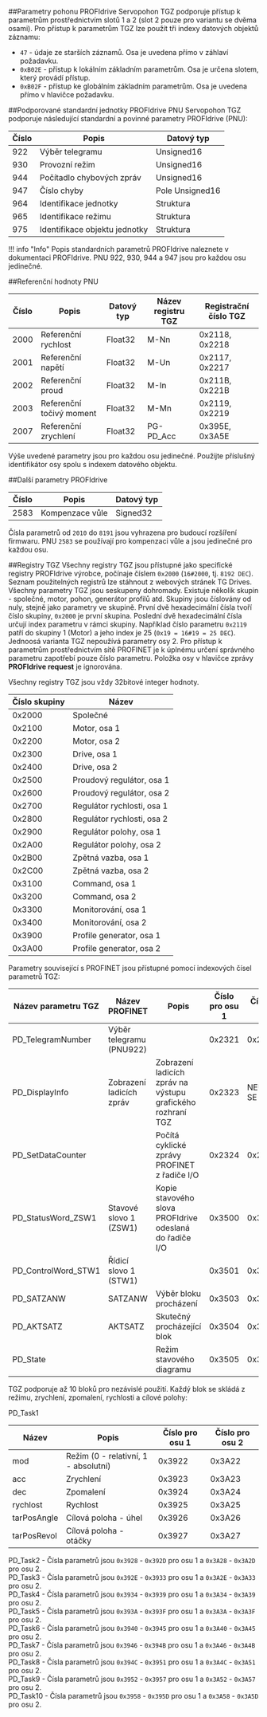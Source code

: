 ##Parametry pohonu PROFIdrive
Servopohon TGZ podporuje přístup k parametrům prostřednictvím slotů 1 a 2 (slot 2 pouze pro variantu se dvěma osami).
Pro přístup k parametrům TGZ lze použít tři indexy datových objektů záznamu:

- `47` - údaje ze starších záznamů. Osa je uvedena přímo v záhlaví požadavku.
- `0xB02E` - přístup k lokálním základním parametrům. Osa je určena slotem, který provádí přístup.
- `0xB02F` - přístup ke globálním základním parametrům. Osa je uvedena přímo v hlavičce požadavku.

##Podporované standardní jednotky PROFIdrive PNU
Servopohon TGZ podporuje následující standardní a povinné parametry PROFIdrive (PNU):

| Číslo | Popis | Datový typ |
|-------|-------|------------|
| 922   | Výběr telegramu | Unsigned16 |
| 930   | Provozní režim | Unsigned16 |
| 944   | Počítadlo chybových zpráv | Unsigned16 |
| 947   | Číslo chyby | Pole Unsigned16 |
| 964   | Identifikace jednotky | Struktura |
| 965   | Identifikace režimu | Struktura |
| 975   | Identifikace objektu jednotky | Struktura |

!!! info "Info"
	Popis standardních parametrů PROFIdrive naleznete v dokumentaci PROFIdrive. PNU 922, 930, 944 a 947 jsou pro každou osu jedinečné.
	
##Referenční hodnoty PNU

| Číslo | Popis                  | Datový typ | Název registru TGZ  | Registrační číslo TGZ |
|-------|------------------------|------------|---------------------|-----------------------|
| 2000  | Referenční rychlost    | Float32    | M-Nn                | 0x2118, 0x2218        |
| 2001  | Referenční napětí      | Float32    | M-Un                | 0x2117, 0x2217        |
| 2002  | Referenční proud       | Float32    | M-In                | 0x211B, 0x221B        |
| 2003  | Referenční točivý moment | Float32  | M-Mn                | 0x2119, 0x2219        |
| 2007  | Referenční zrychlení   | Float32    | PG-PD_Acc           | 0x395E, 0x3A5E        |

Výše uvedené parametry jsou pro každou osu jedinečné.
Použijte příslušný identifikátor osy spolu s indexem datového objektu.

##Další parametry PROFIdrive

| Číslo | Popis                    | Datový typ  |
|-------|--------------------------|-------------|
| 2583  | Kompenzace vůle | Signed32 |

Čísla parametrů od `2010` do `8191` jsou vyhrazena pro budoucí rozšíření firmwaru.
PNU `2583` se používají pro kompenzaci vůle a jsou jedinečné pro každou osu.

##Registry TGZ
Všechny registry TGZ jsou přístupné jako specifické registry PROFIdrive výrobce, počínaje číslem `0x2000` (`16#2000`, tj. `8192 DEC`).
Seznam použitelných registrů lze stáhnout z webových stránek TG Drives.
Všechny parametry TGZ jsou seskupeny dohromady.
Existuje několik skupin - společné, motor, pohon, generátor profilů atd.
Skupiny jsou číslovány od nuly, stejně jako parametry ve skupině.
První dvě hexadecimální čísla tvoří číslo skupiny, `0x2000` je první skupina.
Poslední dvě hexadecimální čísla určují index parametru v rámci skupiny.
Například číslo parametru `0x2119` patří do skupiny 1 (Motor) a jeho index je 25 (`0x19 = 16#19 = 25 DEC`).
Jednoosá varianta TGZ nepoužívá parametry osy 2.
Pro přístup k parametrům prostřednictvím sítě PROFINET je k úplnému určení správného parametru zapotřebí pouze číslo parametru.
Položka osy v hlavičce zprávy **PROFIdrive request** je ignorována.   

Všechny registry TGZ jsou vždy 32bitové integer hodnoty.

| Číslo skupiny | Název                       |
|---------------|-----------------------------|
| 0x2000        | Společné                    |
| 0x2100        | Motor, osa 1                |
| 0x2200        | Motor, osa 2                |
| 0x2300        | Drive, osa 1                |
| 0x2400        | Drive, osa 2                |
| 0x2500        | Proudový regulátor, osa 1   |
| 0x2600        | Proudový regulátor, osa 2   |
| 0x2700        | Regulátor rychlosti, osa 1  |
| 0x2800        | Regulátor rychlosti, osa 2  |
| 0x2900        | Regulátor polohy, osa 1     |
| 0x2A00        | Regulátor polohy, osa 2     |
| 0x2B00        | Zpětná vazba, osa 1         |
| 0x2C00        | Zpětná vazba, osa 2         |
| 0x3100        | Command, osa 1               |
| 0x3200        | Command, osa 2               |
| 0x3300        | Monitorování, osa 1         |
| 0x3400        | Monitorování, osa 2         |
| 0x3900        | Profile generator, osa 1    |
| 0x3A00        | Profile generator, osa 2    |

Parametry související s PROFINET jsou přístupné pomocí indexových čísel parametrů TGZ:

| Název parametru TGZ  | Název PROFINET                | Popis                                                           | Číslo pro osu 1 | Číslo pro osu 2 |
|----------------------|-------------------------------|-----------------------------------------------------------------|---------------|---------------|
| PD_TelegramNumber    | Výběr telegramu (PNU922)      |                                                                 | 0x2321        | 0x2421        |
| PD_DisplayInfo       | Zobrazení ladicích zpráv      | Zobrazení ladicích zpráv na výstupu grafického rozhraní TGZ     | 0x2323        | NEUPLATŇUJE SE|
| PD_SetDataCounter    |                                | Počítá cyklické zprávy PROFINET z řadiče I/O                    | 0x2324        | 0x2424        |
| PD_StatusWord_ZSW1   | Stavové slovo 1 (ZSW1)        | Kopie stavového slova PROFIdrive odeslaná do řadiče I/O         | 0x3500        | 0x3600        |
| PD_ControlWord_STW1  | Řídicí slovo 1 (STW1)         |                                                                 | 0x3501        | 0x3601        |
| PD_SATZANW           | SATZANW                       | Výběr bloku procházení                                          | 0x3503        | 0x3603        |
| PD_AKTSATZ           | AKTSATZ                       | Skutečný procházející blok                                      | 0x3504        | 0x3604        |
| PD_State             |                                | Režim stavového diagramu                                        | 0x3505        | 0x3605        |

TGZ podporuje až 10 bloků pro nezávislé použití.
Každý blok se skládá z režimu, zrychlení, zpomalení, rychlosti a cílové polohy:   

PD_Task1

| Název         | Popis                                | Číslo pro osu 1 | Číslo pro osu 2 |
|---------------|--------------------------------------|---------------|---------------|
| mod           | Režim (0 - relativní, 1 - absolutní) | 0x3922        | 0x3A22        |
| acc           | Zrychlení                            | 0x3923        | 0x3A23        |
| dec           | Zpomalení                            | 0x3924        | 0x3A24        |
| rychlost      | Rychlost                             | 0x3925        | 0x3A25        |
| tarPosAngle   | Cílová poloha - úhel                 | 0x3926        | 0x3A26        |
| tarPosRevol   | Cílová poloha - otáčky               | 0x3927        | 0x3A27        |


PD_Task2 - Čísla parametrů jsou `0x3928` - `0x392D` pro osu 1 a `0x3A28` - `0x3A2D` pro osu 2.   
PD_Task3 - Čísla parametrů jsou `0x392E` - `0x3933` pro osu 1 a `0x3A2E` - `0x3A33` pro osu 2.   
PD_Task4 - Čísla parametrů jsou `0x3934` - `0x3939` pro osu 1 a `0x3A34` - `0x3A39` pro osu 2.   
PD_Task5 - Čísla parametrů jsou `0x393A` - `0x393F` pro osu 1 a `0x3A3A` - `0x3A3F` pro osu 2.   
PD_Task6 - Čísla parametrů jsou `0x3940` - `0x3945` pro osu 1 a `0x3A40` - `0x3A45` pro osu 2.   
PD_Task7 - Čísla parametrů jsou `0x3946` - `0x394B` pro osu 1 a `0x3A46` - `0x3A4B` pro osu 2.   
PD_Task8 - Čísla parametrů jsou `0x394C` - `0x3951` pro osu 1 a `0x3A4C` - `0x3A51` pro osu 2.   
PD_Task9 - Čísla parametrů jsou `0x3952` - `0x3957` pro osu 1 a `0x3A52` - `0x3A57` pro osu 2.   
PD_Task10 - Čísla parametrů jsou `0x3958` - `0x395D` pro osu 1 a `0x3A58` - `0x3A5D` pro osu 2.   




